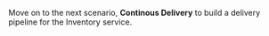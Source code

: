 Move on to the next scenario, **Continous Delivery** to build a delivery pipeline for 
the Inventory service.
